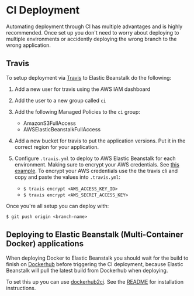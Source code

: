 # CI Deployment

Automating deployment through CI has multiple advantages and is highly recommended. Once set up you don't need to worry about deploying to multiple environments or accidently deploying the wrong branch to the wrong application.

## Travis

To setup deployment via [Travis](https://travis-ci.org/) to Elastic Beanstalk do the following:

1. Add a new user for travis using the AWS IAM dashboard
2. Add the user to a new group called `ci`
3. Add the following Managed Policies to the `ci` group:

    * AmazonS3FullAccess
    * AWSElasticBeanstalkFullAccess

4. Add a new bucket for travis to put the application versions. Put it in the correct region for your application.
5. Configure `.travis.yml` to deploy to AWS Elastic Beanstalk for each environment. Making sure to encrypt your AWS credentials. See [this example](https://github.com/dwilkie/twilreapi/blob/app.somleng.org/.travis.yml). To encrypt your AWS credentials use the the travis cli and copy and paste the values into `.travis.yml`:

    * `$ travis encrypt <AWS_ACCESS_KEY_ID>`
    * `$ travis encrypt <AWS_SECRET_ACCESS_KEY>`

Once you're all setup you can deploy with:

```
$ git push origin <branch-name>
```

## Deploying to Elastic Beanstalk (Multi-Container Docker) applications

When deploying Docker to Elastic Beanstalk you should wait for the build to finish on [Dockerhub](https://hub.docker.com) before triggering the CI deployment, because Elastic Beanstalk will pull the latest build from Dockerhub when deploying.

To set this up you can use [dockerhub2ci](https://github.com/dwilkie/dockerhub2ci). See the [README](https://github.com/dwilkie/dockerhub2ci) for installation instructions.
